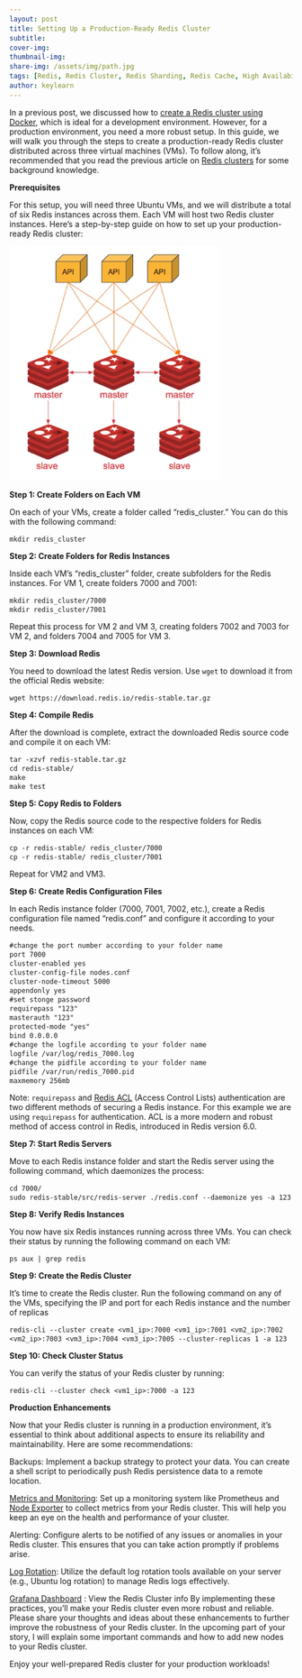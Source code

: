 ```yaml
---
layout: post
title: Setting Up a Production-Ready Redis Cluster
subtitle: 
cover-img:
thumbnail-img: 
share-img: /assets/img/path.jpg
tags: [Redis, Redis Cluster, Redis Sharding, Redis Cache, High Availability]
author: keylearn
---
```


In a previous post, we discussed how to [create a Redis cluster using Docker](https://lahirumw.github.io/2025-02-01-create-redis-cluster-in-docker/), which is ideal for a development environment. However, for a production environment, you need a more robust setup. In this guide, we will walk you through the steps to create a production-ready Redis cluster distributed across three virtual machines (VMs). To follow along, it’s recommended that you read the previous article on [Redis clusters](https://lahirumw.github.io/2025-02-01-create-redis-cluster-in-docker/) for some background knowledge.

**Prerequisites**

For this setup, you will need three Ubuntu VMs, and we will distribute a total of six Redis instances across them. Each VM will host two Redis cluster instances. Here’s a step-by-step guide on how to set up your production-ready Redis cluster:

![Crepe](/assets/img/prod-redis.webp)

**Step 1: Create Folders on Each VM**

On each of your VMs, create a folder called “redis_cluster.” You can do this with the following command:

~~~
mkdir redis_cluster
~~~

**Step 2: Create Folders for Redis Instances**

Inside each VM’s “redis_cluster” folder, create subfolders for the Redis instances. For VM 1, create folders 7000 and 7001:

~~~
mkdir redis_cluster/7000
mkdir redis_cluster/7001
~~~

Repeat this process for VM 2 and VM 3, creating folders 7002 and 7003 for VM 2, and folders 7004 and 7005 for VM 3.

**Step 3: Download Redis**

You need to download the latest Redis version. Use `wget` to download it from the official Redis website:

~~~
wget https://download.redis.io/redis-stable.tar.gz
~~~

**Step 4: Compile Redis**

After the download is complete, extract the downloaded Redis source code and compile it on each VM:

~~~
tar -xzvf redis-stable.tar.gz
cd redis-stable/
make
make test
~~~

**Step 5: Copy Redis to Folders**

Now, copy the Redis source code to the respective folders for Redis instances on each VM:

~~~
cp -r redis-stable/ redis_cluster/7000
cp -r redis-stable/ redis_cluster/7001
~~~

Repeat for VM2 and VM3.

**Step 6: Create Redis Configuration Files**

In each Redis instance folder (7000, 7001, 7002, etc.), create a Redis configuration file named “redis.conf” and configure it according to your needs.

~~~
#change the port number according to your folder name
port 7000 
cluster-enabled yes 
cluster-config-file nodes.conf 
cluster-node-timeout 5000 
appendonly yes 
#set stonge password
requirepass "123" 
masterauth "123" 
protected-mode "yes" 
bind 0.0.0.0 
#change the logfile according to your folder name
logfile /var/log/redis_7000.log 
#change the pidfile according to your folder name
pidfile /var/run/redis_7000.pid 
maxmemory 256mb 
~~~

Note: `requirepass` and [Redis ACL](https://redis.io/docs/latest/operate/oss_and_stack/management/security/acl/) (Access Control Lists) authentication are two different methods of securing a Redis instance. For this example we are using `requirepass` for authentication. ACL is a more modern and robust method of access control in Redis, introduced in Redis version 6.0.

**Step 7: Start Redis Servers**

Move to each Redis instance folder and start the Redis server using the following command, which daemonizes the process:

~~~
cd 7000/
sudo redis-stable/src/redis-server ./redis.conf --daemonize yes -a 123
~~~

**Step 8: Verify Redis Instances**

You now have six Redis instances running across three VMs. You can check their status by running the following command on each VM:

~~~
ps aux | grep redis
~~~

**Step 9: Create the Redis Cluster**

It’s time to create the Redis cluster. Run the following command on any of the VMs, specifying the IP and port for each Redis instance and the number of replicas

~~~
redis-cli --cluster create <vm1_ip>:7000 <vm1_ip>:7001 <vm2_ip>:7002 <vm2_ip>:7003 <vm3_ip>:7004 <vm3_ip>:7005 --cluster-replicas 1 -a 123
~~~

**Step 10: Check Cluster Status**

You can verify the status of your Redis cluster by running:

~~~
redis-cli --cluster check <vm1_ip>:7000 -a 123
~~~

**Production Enhancements**

Now that your Redis cluster is running in a production environment, it’s essential to think about additional aspects to ensure its reliability and maintainability. Here are some recommendations:

Backups: Implement a backup strategy to protect your data. You can create a shell script to periodically push Redis persistence data to a remote location.

[Metrics and Monitoring](https://blog.devops.dev/centralized-logging-with-grafana-loki-and-promtail-92b974bf629a): Set up a monitoring system like Prometheus and [Node Exporter](https://prometheus.io/docs/guides/node-exporter/) to collect metrics from your Redis cluster. This will help you keep an eye on the health and performance of your cluster.

Alerting: Configure alerts to be notified of any issues or anomalies in your Redis cluster. This ensures that you can take action promptly if problems arise.

[Log Rotation](https://www.digitalocean.com/community/tutorials/how-to-manage-logfiles-with-logrotate-on-ubuntu-20-04): Utilize the default log rotation tools available on your server (e.g., Ubuntu log rotation) to manage Redis logs effectively.

[Grafana Dashboard](https://redis.io/learn/explore/redisdatasource) : View the Redis Cluster info
By implementing these practices, you’ll make your Redis cluster even more robust and reliable. Please share your thoughts and ideas about these enhancements to further improve the robustness of your Redis cluster. In the upcoming part of your story, I will explain some important commands and how to add new nodes to your Redis cluster.

Enjoy your well-prepared Redis cluster for your production workloads!